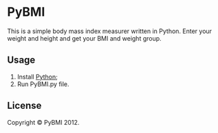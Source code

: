 # PyBMI

This is a simple body mass index measurer written in Python.
Enter your weight and height and get your BMI and weight group.

## Usage

1. Install <a href="http://www.python.org/download/">Python</a>;
2. Run PyBMI.py file.

## License

Copyright &copy; PyBMI 2012.
